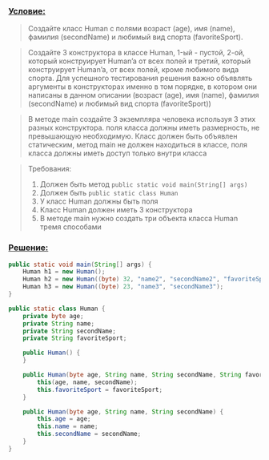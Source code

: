 [//]: # (3.3.12)
### [Условие:]()
>Создайте класс Human с полями возраст (age), имя (name), фамилия (secondName) и любимый 
вид спорта (favoriteSport).

>Создайте 3 конструктора в классе Human, 1-ый - пустой, 2-ой, который 
конструирует Human’a от всех полей и третий, который конструирует Human’a, от 
всех полей, кроме любимого вида спорта. Для успешного тестирования решения важно 
объявлять аргументы в конструкторах именно в том порядке, в котором они написаны 
в данном описании (возраст (age), имя (name), фамилия (secondName) и любимый вид спорта (favoriteSport))

>В методе main создайте 3 экземпляра человека используя 3 этих разных конструктора. 
> поля класса должны иметь размерность, не превышающую необходимую. Класс должен быть объявлен 
> статическим, метод main не должен находиться в классе, поля класса должны иметь доступ только внутри класса

>Требования:
>1. Должен быть метод `public static void main(String[] args)`
>2. Должен быть `public static class Human`
>3. У класс Human должны быть поля
>4. Класс Human должен иметь 3 конструктора
>5. В методе main нужно создать три объекта класса Human тремя способами

### [Решение:]()
```java
public static void main(String[] args) {
    Human h1 = new Human();
    Human h2 = new Human((byte) 32, "name2", "secondName2", "favoriteSport2");
    Human h3 = new Human((byte) 23, "name3", "secondName3");
}

public static class Human {
    private byte age;
    private String name;
    private String secondName;
    private String favoriteSport;

    public Human() {
    }

    public Human(byte age, String name, String secondName, String favoriteSport) {
        this(age, name, secondName);
        this.favoriteSport = favoriteSport;
    }

    public Human(byte age, String name, String secondName) {
        this.age = age;
        this.name = name;
        this.secondName = secondName;
    }
}
```

